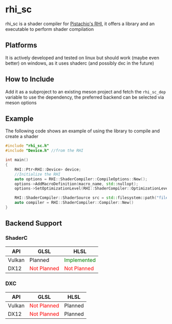 # rhi_sc

rhi_sc is a shader compiler for [Pistachio's RHI](), it offers a library and an executable to perform shader compilation

## Platforms

It is actively developed and tested on linux but should work (maybe even better) on windows, as it uses shaderc (and possibly dxc in the future)

## How to Include

Add it as a subproject to an existing meson project and fetch the `rhi_sc_dep` variable to use the dependency, the preferred backend can be selected via meson options

## Example

The following code shows an example of using the library to compile and create a shader

```cpp
#include "rhi_sc.h"
#include "Device.h" //from the RHI

int main()
{
    RHI::Ptr<RHI::Device> device;
    //Initialize the RHI
    auto options = RHI::ShaderCompiler::CompileOptions::New();
    options->AddMacroDefinition(macro_name, std::nullopt);
    options->SetOptimizationLevel(RHI::ShaderCompiler::OptimizationLevel::Max);

    RHI::ShaderCompiler::ShaderSource src = std::filesystem::path("filepath.ext");
    auto compiler = RHI::ShaderCompiler::Compiler::New()
}
```

## Backend Support

### ShaderC

| API    | GLSL                                       | HLSL                                         |
| ------ | ------------------------------------------ | -------------------------------------------- |
| Vulkan | Planned                                    | <span style="color:green">Implemented</span> |
| DX12   | <span style="color:red">Not Planned</span> | <span style="color:red">Not Planned</span>   |

### DXC

| API    | GLSL                                       | HLSL    |
| ------ | ------------------------------------------ | ------- |
| Vulkan | <span style="color:red">Not Planned</span> | Planned |
| DX12   | <span style="color:red">Not Planned</span> | Planned |